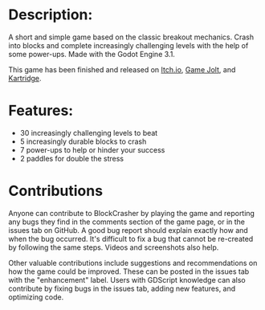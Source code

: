 ﻿# Description:

A short and simple game based on the classic breakout mechanics. Crash into blocks and complete increasingly challenging levels with the help of some power-ups. Made with the Godot Engine 3.1.

This game has been finished and released on [Itch.io](https://plaincrown.itch.io/), [Game Jolt](https://gamejolt.com/@PlainCrown/games), and [Kartridge](https://www.kartridge.com/profiles/PlainCrown/developed-games).

# Features:
* 30 increasingly challenging levels to beat
* 5 increasingly durable blocks to crash
* 7 power-ups to help or hinder your success
* 2 paddles for double the stress

# Contributions

Anyone can contribute to BlockCrasher by playing the game and reporting any bugs they find in the comments section of the game page, or in the issues tab on GitHub. A good bug report should explain exactly how and when the bug occurred. It's difficult to fix a bug that cannot be re-created by following the same steps. Videos and screenshots also help.

Other valuable contributions include suggestions and recommendations on how the game could be improved. These can be posted in the issues tab with the "enhancement" label. Users with GDScript knowledge can also contribute by fixing bugs in the issues tab, adding new features, and optimizing code.
